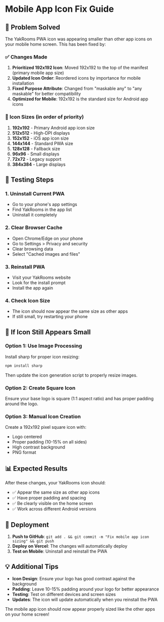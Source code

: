 # Mobile App Icon Fix Guide

## 🎯 **Problem Solved**

The YakRooms PWA icon was appearing smaller than other app icons on your mobile home screen. This has been fixed by:

### ✅ **Changes Made**

1. **Prioritized 192x192 Icon**: Moved 192x192 to the top of the manifest (primary mobile app size)
2. **Updated Icon Order**: Reordered icons by importance for mobile installation
3. **Fixed Purpose Attribute**: Changed from "maskable any" to "any maskable" for better compatibility
4. **Optimized for Mobile**: 192x192 is the standard size for Android app icons

### 📱 **Icon Sizes (in order of priority)**

1. **192x192** - Primary Android app icon size
2. **512x512** - High-DPI displays
3. **152x152** - iOS app icon size
4. **144x144** - Standard PWA size
5. **128x128** - Fallback size
6. **96x96** - Small displays
7. **72x72** - Legacy support
8. **384x384** - Large displays

## 🧪 **Testing Steps**

### 1. **Uninstall Current PWA**
- Go to your phone's app settings
- Find YakRooms in the app list
- Uninstall it completely

### 2. **Clear Browser Cache**
- Open Chrome/Edge on your phone
- Go to Settings > Privacy and security
- Clear browsing data
- Select "Cached images and files"

### 3. **Reinstall PWA**
- Visit your YakRooms website
- Look for the install prompt
- Install the app again

### 4. **Check Icon Size**
- The icon should now appear the same size as other apps
- If still small, try restarting your phone

## 🔧 **If Icon Still Appears Small**

### **Option 1: Use Image Processing**
Install sharp for proper icon resizing:
```bash
npm install sharp
```

Then update the icon generation script to properly resize images.

### **Option 2: Create Square Icon**
Ensure your base logo is square (1:1 aspect ratio) and has proper padding around the logo.

### **Option 3: Manual Icon Creation**
Create a 192x192 pixel square icon with:
- Logo centered
- Proper padding (10-15% on all sides)
- High contrast background
- PNG format

## 📊 **Expected Results**

After these changes, your YakRooms icon should:
- ✅ Appear the same size as other app icons
- ✅ Have proper padding and spacing
- ✅ Be clearly visible on the home screen
- ✅ Work across different Android versions

## 🚀 **Deployment**

1. **Push to GitHub**: `git add . && git commit -m "Fix mobile app icon sizing" && git push`
2. **Deploy on Vercel**: The changes will automatically deploy
3. **Test on Mobile**: Uninstall and reinstall the PWA

## 💡 **Additional Tips**

- **Icon Design**: Ensure your logo has good contrast against the background
- **Padding**: Leave 10-15% padding around your logo for better appearance
- **Testing**: Test on different devices and screen sizes
- **Updates**: The icon will update automatically when you reinstall the PWA

The mobile app icon should now appear properly sized like the other apps on your home screen! 